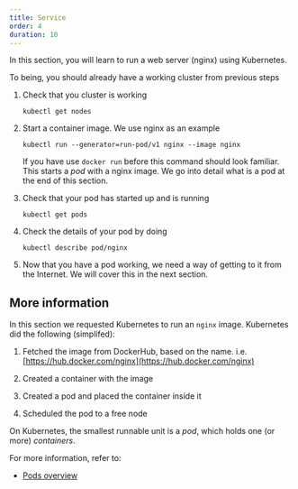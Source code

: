 ```yaml
---
title: Service
order: 4
duration: 10
---
```


In this section, you will learn to run a web server (nginx) using Kubernetes.

To being, you should already have a working cluster from previous steps

1. Check that you cluster is working

   ```
   kubectl get nodes
   ```

1. Start a container image. We use nginx as an example

   ```
   kubectl run --generator=run-pod/v1 nginx --image nginx
   ```

   If you have use `docker run` before this command should look familiar. This
starts a _pod_ with a nginx image. We go into detail what is a pod at the end of
this section.

1. Check that your pod has started up and is running

   ```
   kubectl get pods
   ```

1. Check the details of your pod by doing

    ```
    kubectl describe pod/nginx
    ```

1. Now that you have a pod working, we need a way of getting to it from the
   Internet. We will cover this in the next section.

## More information

In this section we requested Kubernetes to run an `nginx` image. Kubernetes did
the following (simplifed):

1. Fetched the image from DockerHub, based on the name. i.e.
   [https://hub.docker.com/nginx](https://hub.docker.com/nginx)

1. Created a container with the image

1. Created a pod and placed the container inside it

1. Scheduled the pod to a free node

On Kubernetes, the smallest runnable unit is a _pod_, which holds
one (or more) _containers_.

For more information, refer to:

- [Pods
  overview](https://kubernetes.io/docs/concepts/workloads/pods/pod-overview/)
